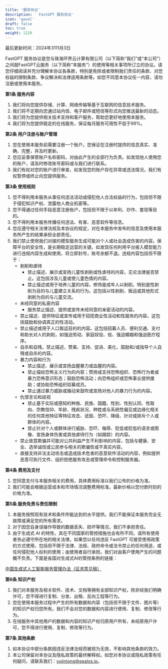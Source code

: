 ```yaml
---
title: '服务协议'
description: ' FastGPT 服务协议'
icon: 'gavel'
draft: false
toc: true
weight: 1220
---
```


最后更新时间：2024年3111月3日

FastGPT 服务协议是您与珠海环界云计算有限公司（以下简称“我们”或“本公司”）之间就FastGPT云服务（以下简称“本服务”）的使用等相关事项所订立的协议。请您仔细阅读并充分理解本协议各条款，特别是免除或者限制我们责任的条款、对您权益的限制条款、争议解决和法律适用条款等。如您不同意本协议任一内容，请勿注册或使用本服务。

**第1条 服务内容**

1. 我们将向您提供存储、计算、网络传输等基于互联网的信息技术服务。
2. 我们将不定期向您通过站内信、电子邮件或短信等形式向您推送最新的动态。
3. 我们将为您提供相关技术支持和客户服务，帮助您更好地使用本服务。
4. 我们将为您提供稳定的在线服务，保证每月服务可用性不低于99%。

**第2条 用户注册与账户管理**

1. 您在使用本服务前需要注册一个账户。您保证在注册时提供的信息真实、准确、完整，并及时更新。
2. 您应妥善保管账户名和密码，对由此产生的全部行为负责。如发现他人使用您的账户，请及时修改账号密码或与我们进行联系。
3. 我们有权对您的账户进行审查，如发现您的账户存在异常或违法情况，我们有权暂停或终止向您提供服务。

**第3条 使用规则**

1. 您不得利用本服务从事任何违法活动或侵犯他人合法权益的行为，包括但不限于侵犯知识产权、泄露他人商业机密等。
2. 您不得通过任何手段恶意注册账户，包括但不限于以牟利、炒作、套现等目的。
3. 您不得利用本服务传播任何违法、有害、恶意软件等信息。
4. 您应遵守相关法律法规及本协议的规定，对在本服务中发布的信息及使用本服务所产生的结果承担全部责任。 
5. 我们禁止使用我们对接的模型服务生成可能对个人或社会造成伤害的内容。保障平台的安全性，是长期稳定运营的关键。如发现任何利用平台接入模型能力进行违规内容生成和使用，将立即封号，账号余额不退。违规内容包括但不限于：
   - 剥削和虐待 
     - 禁止描述、展示或宣扬儿童性剥削或性虐待的内容，无论法律是否禁止。这包括涉及儿童或使儿童色情的内容。
     - 禁止描述或用于培养儿童的内容。修饰是成年人以剥削，特别是性剥削为目的与儿童建立关系的行为。这包括以性剥削、贩运或其他形式剥削为目的与儿童交流。
   - 未经同意的私密内容 
     - 服务禁止描述、提供或宣传未经同意的亲密活动的内容。
   - 禁止描述、提供特征或宣传或用于招揽商业性活动和性服务的内容。这包括鼓励和协调真正的性活动。
   - 禁止描述或用于人口贩运目的的内容。这包括招募人员、便利交通、支付和助长对人的剥削，如强迫劳动、家庭奴役、役、强迫婚姻和强迫医疗程序。
   - 自杀和自残，禁止描述、赞美、支持、促进、美化、鼓励和/或指导个人自残或自杀的内容。
   - 暴力内容和行为 
     - 禁止描述、展示或宣扬血腥暴力或血腥的内容。
     - 禁止描绘恐怖主义行为的内容；赞扬或支持恐怖组织、恐怖行为者或暴力恐怖意识形态；鼓励恐怖活动；向恐怖组织或恐怖事业提供援助；或协助恐怖组织招募成员。
     - 禁止通过暴力威胁或煽动来鼓吹或宣扬对他人的暴力行为的内容。
   - 仇恨言论和歧视 
     - 禁止基于实际或感知的种族、民族、国籍、性别、性别认同、性取向、宗教信仰、年龄、残疾状况、种姓或与系统性偏见或边缘化相关的任何其他特征等特征攻击、诋毁、恐吓、降级、针对或排斥个人或群体的内容。
     - 禁止针对个人或群体进行威胁、恐吓、侮辱、贬低或贬低的语言或图像、宣扬身体伤害或其他虐待行为（如跟踪）的内容。
   - 禁止故意欺骗并可能对公共利益产生不利影响的内容，包括与健康、安全、选举诚信或公民参与相关的欺骗性或不真实内容。
   - 直接支持非法主动攻击或造成技术危害的恶意软件活动的内容，例如提供恶意可执行文件、组织拒绝服务攻击或管理命令和控制服务器。


**第4条 费用及支付**

1. 您同意支付与本服务相关的费用，具体费用标准以我们公布的价格为准。
2. 我们可能会根据运营成本和市场情况调整费用标准。最新价格以您付款时刻的价格为准。

**第5条 服务免责与责任限制**

1. 本服务按照现有技术和条件所能达到的水平提供。我们不能保证本服务完全无故障或满足您的所有需求。
2. 对于因您自身误操作导致的数据丢失、损坏等情况，我们不承担责任。
3. 由于生成式 AI 的特性，其在不同国家的管控措施也会有所不同，请所有使用者务必遵守所在地的相关法律。如果您以任何违反 FastGPT 可接受使用政策的方式使用，包括但不限于法律、法规、政府命令或法令禁止的任何用途，或任何侵犯他人权利的使用；由使用者自行承担。我们对由客户使用产生的问题概不负责。下面是各国对生成式AI的管控条例的链接：

[中国生成式人工智能服务管理办法（征求意见稿）](http://www.cac.gov.cn/2023-04/11/c_1682854275475410.htm)

**第6条 知识产权**

1. 我们对本服务及相关软件、技术、文档等拥有全部知识产权，除非经我们明确许可，您不得进行复制、分发、出租、反向工程等行为。
2. 您在使用本服务过程中产生的所有数据和内容（包括但不限于文件、图片等）的知识产权归您所有。我们不会对您的数据和内容进行使用、复制、修改等行为。
3. 在线服务中其他用户的数据和内容的知识产权归原用户所有，未经原用户许可，您不得进行使用、复制、修改等行为。

**第7条 其他条款**

1. 如本协议中部分条款因违反法律法规而被视为无效，不影响其他条款的效力。
2. 本公司保留对本协议及隐私政策的最终解释权。如您对本协议或隐私政策有任何疑问，请联系我们：yujinlong@sealos.io。